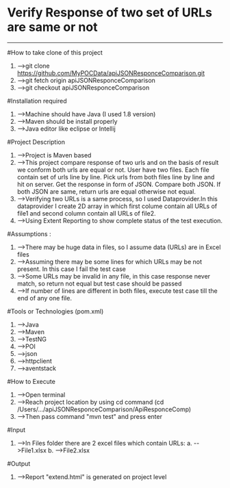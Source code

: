 # Verify Response of two set of URLs are same or not
-----------------------------------------------------

#How to take clone of this project
1. -->git clone https://github.com/MyPOCData/apiJSONResponceComparison.git
2. -->git fetch origin apiJSONResponceComparison
3. -->git checkout apiJSONResponceComparison


#Installation required
1. -->Machine should have Java (I used 1.8 version)
2. -->Maven should be install properly
3. -->Java editor like eclipse or Intellij


#Project Description
1. -->Project is Maven based
2. -->This project compare response of two urls and on the basis of result we conform both urls are equal or not.
User have two files. Each file contain set of urls line by line. Pick urls from both files line by line and hit on server. Get the response in form of JSON. Compare both JSON. If both JSON are same, return urls are equal otherwise not equal.
3. -->Verifying two URLs is a same process, so I used Dataprovider.In this dataprovider I create 2D array in which first colume contain all URLs of file1 and second column contain all URLs of file2.
4. -->Using Extent Reporting to show complete status of the test execution.


#Assumptions : 
1. -->There may be huge data in files, so I assume data (URLs) are in Excel files
2. -->Assuming there may be some lines for which URLs may be not present. In this case I fail the test case
3. -->Some URLs may be invalid in any file, in this case response never match, so return not equal but test case should be passed
4. -->If number of lines are different in both files, execute test case till the end of any one file.

#Tools or Technologies (pom.xml)
1. -->Java
2. -->Maven
3. -->TestNG
4. -->POI
5. -->json
6. -->httpclient
7. -->aventstack


#How to Execute
1. -->Open terminal
2. -->Reach project location by using cd command (cd /Users/.../apiJSONResponceComparison/ApiResponceComp)
3. -->Then pass command "mvn test" and press enter


#Input
1. -->In Files folder there are 2 excel files which contain URLs:
	a. -->File1.xlsx
	b. -->File2.xlsx


#Output 
1. -->Report "extend.html" is generated on project level
